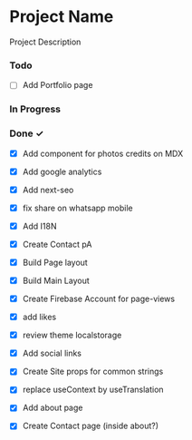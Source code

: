 # Project Name

Project Description

### Todo

- [ ] Add Portfolio page  

### In Progress


### Done ✓

- [x] Add component for photos credits on MDX  
- [x] Add google analytics  
- [x] Add next-seo  
- [x] fix share on whatsapp mobile  
- [x] Add I18N  
- [x] Create Contact pA  
- [x] Build Page layout  
- [x] Build Main Layout  
- [x] Create Firebase Account for page-views  
- [x] add likes  
- [x] review theme localstorage  
- [x] Add social links  
- [x] Create Site props for common strings  
- [x] replace useContext by useTranslation  
- [x] Add about page  
- [x] Create Contact page (inside about?)  

